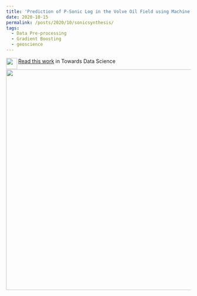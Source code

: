 ```yaml
---
title: 'Prediction of P-Sonic Log in the Volve Oil Field using Machine Learning'
date: 2020-10-15
permalink: /posts/2020/10/sonicsynthesis/
tags:
  - Data Pre-processing
  - Gradient Boosting
  - geoscience
---
```


<img src="https://user-images.githubusercontent.com/51282928/140687832-381c13a0-7a2b-495c-8817-eee5064c11b5.png" align="left" width="30" height="30">[Read this work](https://towardsdatascience.com/prediction-of-p-sonic-log-in-the-volve-oil-field-using-machine-learning-9a4afdb92fe8) in Towards Data Science

<p align="center">
  <img src="https://user-images.githubusercontent.com/51282928/140783407-e99d3732-494a-4e05-93ee-e437947ca1af.png" width="600" />
</p>
